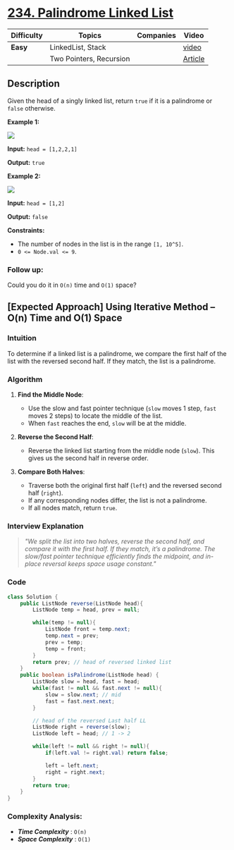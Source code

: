# [234. Palindrome Linked List](https://leetcode.com/problems/palindrome-linked-list/description/)

| Difficulty | Topics                   | Companies | Video                                             |
| ---------- | ------------------------ | --------- | ------------------------------------------------- |
| **Easy**   | LinkedList, Stack        |           | [video](https://youtu.be/lRY_G-u_8jk?si=ZKU5q_mvKy-16xzb) |
|            | Two Pointers, Recursion  |           | [Article](https://www.geeksforgeeks.org/function-to-check-if-a-singly-linked-list-is-palindrome/)|


## Description
Given the head of a singly linked list, return `true` if it is a palindrome or `false` otherwise.

**Example 1:**

![](https://assets.leetcode.com/uploads/2021/03/03/pal1linked-list.jpg)

**Input:** `head = [1,2,2,1]`  

**Output:**  `true`  


**Example 2:**

![](https://assets.leetcode.com/uploads/2021/03/03/pal2linked-list.jpg)

**Input:**  `head = [1,2]`  

**Output:**  `false`  

**Constraints:**

- The number of nodes in the list is in the range `[1, 10^5]`.
- `0 <= Node.val <= 9`.

### Follow up:
Could you do it in `O(n)` time and `O(1)` space?


## [Expected Approach] Using Iterative Method – O(n) Time and O(1) Space

### **Intuition**

To determine if a linked list is a palindrome, we compare the first half of the list with the reversed second half. If they match, the list is a palindrome.

### **Algorithm**

1. **Find the Middle Node**:
   - Use the slow and fast pointer technique (`slow` moves 1 step, `fast` moves 2 steps) to locate the middle of the list.
   - When `fast` reaches the end, `slow` will be at the middle.

2. **Reverse the Second Half**:
   - Reverse the linked list starting from the middle node (`slow`). This gives us the second half in reverse order.

3. **Compare Both Halves**:
   - Traverse both the original first half (`left`) and the reversed second half (`right`).
   - If any corresponding nodes differ, the list is not a palindrome.
   - If all nodes match, return `true`.


### **Interview Explanation**
> *"We split the list into two halves, reverse the second half, and compare it with the first half. If they match, it’s a palindrome. The slow/fast pointer technique efficiently finds the midpoint, and in-place reversal keeps space usage constant."*

### Code
```java
class Solution {
    public ListNode reverse(ListNode head){
        ListNode temp = head, prev = null;

        while(temp != null){
            ListNode front = temp.next;
            temp.next = prev;
            prev = temp;
            temp = front;
        }
        return prev; // head of reversed linked list 
    }
    public boolean isPalindrome(ListNode head) {
        ListNode slow = head, fast = head;
        while(fast != null && fast.next != null){
            slow = slow.next; // mid
            fast = fast.next.next;
        }

        // head of the reversed Last half LL
        ListNode right = reverse(slow);
        ListNode left = head; // 1 -> 2 

        while(left != null && right != null){
            if(left.val != right.val) return false;

            left = left.next; 
            right = right.next;
        }
        return true;
    }
}
```

### Complexity Analysis:

- ***Time Complexity*** : `O(n)`
- ***Space Complexity*** : `O(1)`
